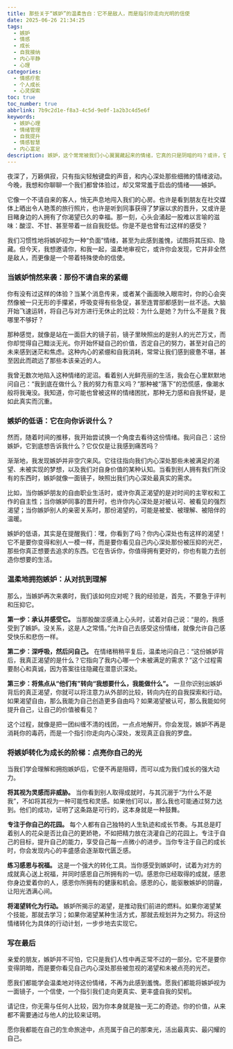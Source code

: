 ```yaml
---
title: 那些关于“嫉妒”的温柔告白：它不是敌人，而是指引你走向光明的信使
date: 2025-06-26 21:34:25
tags:
  - 嫉妒
  - 情感
  - 成长
  - 自我接纳
  - 内心平静
  - 心理
categories:
  - 情感疗愈
  - 个人成长
  - 心灵探索
toc: true
toc_number: true
abbrlink: 7b9c2d1e-f8a3-4c5d-9e0f-1a2b3c4d5e6f
keywords:
  - 嫉妒心理
  - 情绪管理
  - 自我提升
  - 情感智慧
  - 内心富足
description: 嫉妒，这个常常被我们小心翼翼藏起来的情绪，它真的只是阴暗的吗？或许，它更像是一面镜子，映照出我们内心深处未被满足的渴望。这篇文章将带你温柔地审视嫉妒，理解它，并学会如何将这份看似负面的情绪，转化为滋养我们成长的力量，最终走向内心的平静与丰盛。
---
```


夜深了，万籁俱寂，只有指尖轻触键盘的声音，和内心深处那些细微的情绪波动。今晚，我想和你聊聊一个我们都曾体验过，却又常常羞于启齿的情绪——嫉妒。

它像一个不请自来的客人，悄无声息地闯入我们的心房。也许是看到朋友在社交媒体上晒出令人艳羡的旅行照片，也许是听到同事获得了梦寐以求的晋升，又或许是目睹身边的人拥有了你渴望已久的幸福。那一刻，心头会涌起一股难以言喻的滋味：酸涩、不甘、甚至带着一丝自我贬低。你是不是也曾有过这样的感受？

我们习惯性地将嫉妒视为一种“负面”情绪，甚至为此感到羞愧，试图将其压抑、隐藏。但今天，我想邀请你，和我一起，温柔地审视它，或许你会发现，它并非全然是敌人，而更像是一个带着特殊使命的信使。

### 当嫉妒悄然来袭：那份不请自来的紧绷

你有没有过这样的体验？当某个消息传来，或者某个画面映入眼帘时，你的心会突然像被一只无形的手攥紧，呼吸变得有些急促，甚至连胃部都感到一丝不适。大脑开始飞速运转，将自己与对方进行无休止的比较：为什么是她？为什么不是我？我哪里不够好？

那种感觉，就像是站在一面巨大的镜子前，镜子里映照出的是别人的光芒万丈，而你却觉得自己黯淡无光。你开始怀疑自己的价值，否定自己的努力，甚至对自己的未来感到迷茫和焦虑。这种内心的紧绷和自我消耗，常常让我们感到疲惫不堪，甚至因此而疏远了那些本该亲近的人。

我曾无数次地陷入这种情绪的泥沼。看着别人光鲜亮丽的生活，我会在心里默默地问自己：“我到底在做什么？我的努力有意义吗？”那种被“落下”的恐慌感，像潮水般将我淹没。我知道，你可能也曾被这样的情绪困扰，那种无力感和自我怀疑，是如此真实而沉重。

### 嫉妒的低语：它在向你诉说什么？

然而，随着时间的推移，我开始尝试换一个角度去看待这份情绪。我问自己：这份嫉妒，它到底想告诉我什么？它仅仅是让我感到痛苦吗？

渐渐地，我发现嫉妒并非空穴来风。它往往指向我们内心深处那些未被满足的渴望、未被实现的梦想，以及我们对自身价值的某种认知。当看到别人拥有我们所没有的东西时，嫉妒就像一面镜子，映照出我们内心深处最真实的需求。

比如，当你嫉妒朋友的自由职业生活时，或许你真正渴望的是对时间的主宰权和工作的自主性；当你嫉妒同事的晋升时，也许你内心深处是对被认可、被看见的强烈渴望；当你嫉妒别人的亲密关系时，那份渴望的，可能是被爱、被理解、被陪伴的温暖。

嫉妒的低语，其实是在提醒我们：嘿，你看到了吗？你内心深处也有这样的渴望！它不是要你变得和别人一模一样，而是要你看见自己内心深处那份被压抑的光芒，那些你真正想要去追求的东西。它在告诉你，你值得拥有更好的，你也有能力去创造你想要的生活。

### 温柔地拥抱嫉妒：从对抗到理解

那么，当嫉妒再次来袭时，我们该如何应对呢？我的经验是，首先，不要急于评判和压抑它。

**第一步：承认并感受它。** 当那股酸涩感涌上心头时，试着对自己说：“是的，我感受到了嫉妒。没关系，这是人之常情。”允许自己去感受这份情绪，就像允许自己感受快乐和悲伤一样。

**第二步：深呼吸，然后问自己。** 在情绪稍稍平复后，温柔地问自己：“这份嫉妒背后，我真正渴望的是什么？它指向了我内心哪一个未被满足的需求？”这个过程需要耐心和真诚，因为答案往往隐藏在潜意识深处。

**第三步：将焦点从“他们有”转向“我想要什么，我能做什么”。** 一旦你识别出嫉妒背后的真正渴望，你就可以将注意力从外部的比较，转向内在的自我探索和行动。如果渴望自由，那么我能为自己创造更多自由吗？如果渴望被认可，那么我能如何提升自己，让自己的价值被看见？

这个过程，就像是把一团纠缠不清的线团，一点点地解开。你会发现，嫉妒不再是消耗你的毒药，而是一个指引你走向内心深处，发现真正自我的罗盘。

### 将嫉妒转化为成长的阶梯：点亮你自己的光

当我们学会理解和拥抱嫉妒后，它便不再是阻碍，而可以成为我们成长的强大动力。

**将其视为灵感而非威胁。** 当你看到别人取得成就时，与其沉溺于“为什么不是我”，不如将其视为一种可能性和灵感。如果他们可以，那么我也可能通过努力达到。他们的成功，证明了这条路是可行的，这本身就是一种鼓舞。

**专注于你自己的花园。** 每个人都有自己独特的人生轨迹和成长节奏。与其总是盯着别人的花朵是否比自己的更娇艳，不如把精力放在浇灌自己的花园上。专注于自己的目标，提升自己的能力，享受自己每一点微小的进步。当你专注于自己的成长时，你会发现内心的丰盛感会逐渐取代匮乏感。

**练习感恩与祝福。** 这是一个强大的转化工具。当你感受到嫉妒时，试着为对方的成就真心送上祝福，并同时感恩自己所拥有的一切。感恩你已经取得的成就，感恩你身边爱着你的人，感恩你所拥有的健康和机会。感恩的心，能驱散嫉妒的阴霾，让阳光洒满心间。

**将渴望转化为行动。** 嫉妒所揭示的渴望，是推动我们前进的燃料。如果你渴望某个技能，那就去学习；如果你渴望某种生活方式，那就去规划并为之努力。将这份情绪转化为具体的行动计划，一步步地去实现它。

### 写在最后

亲爱的朋友，嫉妒并不可怕，它只是我们人性中再正常不过的一部分。它不是要你变得阴暗，而是要你看见自己内心深处那些被忽视的渴望和未被点亮的光芒。

愿我们都能学会温柔地对待这份情绪，不再为此感到羞愧。愿我们都能将嫉妒视为一面镜子，一个信使，一个指引我们走向更真实、更丰盛自我的契机。

请记住，你无需与任何人比较，因为你本身就是独一无二的奇迹。你的价值，从来都不需要通过与他人的比较来证明。

愿你我都能在自己的生命旅途中，点亮属于自己的那束光，活出最真实、最闪耀的自己。